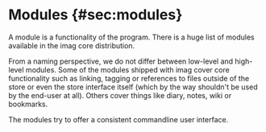 # Modules {#sec:modules}

A module is a functionality of the program.
There is a huge list of modules available in the imag core distribution.

From a naming perspective, we do not differ between low-level and high-level
modules. Some of the modules shipped with imag cover core functionality such as
linking, tagging or references to files outside of the store or even the store
interface itself (which by the way shouldn't be used by the end-user at all).
Others cover things like diary, notes, wiki or bookmarks.

The modules try to offer a consistent commandline user interface.


